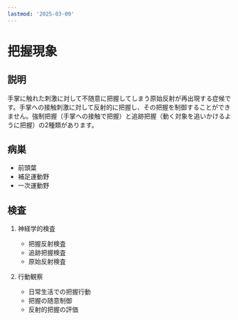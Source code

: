 ```yaml
---
lastmod: '2025-03-09'
---
```


# 把握現象

## 説明

手掌に触れた刺激に対して不随意に把握してしまう原始反射が再出現する症候です。手掌への接触刺激に対して反射的に把握し、その把握を制御することができません。強制把握（手掌への接触で把握）と追跡把握（動く対象を追いかけるように把握）の2種類があります。

## 病巣

- 前頭葉
- 補足運動野
- 一次運動野

## 検査

1. 神経学的検査

   - 把握反射検査
   - 追跡把握検査
   - 原始反射検査

2. 行動観察
   - 日常生活での把握行動
   - 把握の随意制御
   - 反射的把握の評価
